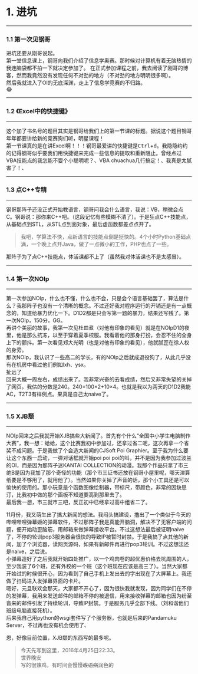 # 1. 进坑
***
### 1.1 第一次见钢哥
进坑还要从刚哥说起。  
第一堂信息课上，钢哥向我们介绍了信息学奥赛。那时候对计算机有着无脑热情的我连脑袋都不拍一下就决定参加了。
在正式参加课程之前，我去阅读了刚哥的博客，然而我竟然没有发现任何不对劲的地方（不对劲的地方明明很多啊）。  
然后我就进入了OI的无底深渊，走上了信息学竞赛的不归路。  
:joy:  
***
### 1.2 《Excel中的快捷键》
***
这个加了书名号的题目其实是钢哥给我们上的第一节课的标题。据说这个题目钢哥年年都要讲给新的竞赛狗们听，明星课程！  
第一节课真的是在讲Excel啊！！！钢哥最爱讲的快捷键是<kbd>Ctrl</kbd>+<kbd>d</kbd>。我隐隐约约的记得钢哥似乎要我们用快捷键来完成一些信息的提取和重新阻止。曾经点过VBA技能点的我怎能不耍个小聪明呢？、VBA chuachua几行搞定！、我真是太腻害了！、  
***
### 1.3 点C++专精
***
钢哥那阵子还没正式开始教语言，钢哥问我会什么语言，我说：VB，稍微会点C。钢哥说：那你来C++吧。（这段记忆有些模糊不清了）。于是狂点C++技能点，从基础点到STL，从STL点到面对象，最后虚函数都差点点开了。  
> 我吧，学算法不快，点新语言的技能点倒是挺快的。4个小时Python基础点满，一个晚上点开Java，做了一点微小的工作，PHP也点了一些。  

那阵子为了点C++技能点，体活课都不上了（虽然我对体活课也不是太感冒）。

***
### 1.4 第一次NOIp
***
第一次参加NOIp，什么也不懂，什么也不会，只是会个语言基础罢了，算法是什么？我那阵子也没有一个清晰的概念。不过还好我对程序运行的开销还是有一点概念的，知道给暴力优化一下。D1D2都是只会写第一题的暴力，结果还写残了。第一次NOIp，150分，GG。  
再讲个美丽的故事，我第一次见杜皿煮（对他有印象的看见）就是在NOIpD1的夜里，他是那么抗冻，以至于穿着夏季校服。我看着他的那身打扮，会忍不住的全身上下的颤抖。第一次看见郑大光明（也是对他有印象的看见），他就腻歪在徐人权的身旁。  
那次NOIp，我认识了一些高二的学长，有的NOIp之后就成退役狗了，从此几乎没有在机房中看过他们例如lxh、ysx。  
扯远了  
回来大概一周左右，成绩出来了。我非常兴奋的去看成绩，然后又非常失望的关掉了网页。我估的分数是240。240=100×2+10×4。也就是我以为两天的D1D2我能AC，T2T3有样例点。果真是自己太naive了。  
***
### 1.5 XJB颓
***
NOIp回来之后我就开始XJB搞些大新闻了。首先有个什么“全国中小学生电脑制作大赛”，我一想：蛤蛤，这个比赛我初中参加过，还拿过省二呢，这次再拿一个省奖不成问题。于是我做了个会造大新闻的CJSoft Poi Graphier。至于我为什么要让这个东西一启动，一弹对话框就开始poi poi poi的叫，并不是因为我参加过波兰的OI，而是因为那阵子迷KANTAI COLLECTION的动漫。我那个作品只拿了市三绝B是因为我加了那个奇怪的功能（那个市三证书还放在钢哥小屋里呢，哪天演算纸要是不够用了，就用他了）。当然如果你关掉了声音的话，那个小工具还是可以愉快的使用的。那小玩意是个函数图像绘制器，带标尺，带颜色，非常的因缺思汀，比我初中做的那个画板不知道要高到那里去了。  
最后我一想，市三就市三吧，反正初中已经拿过高中组省二了。  

11月份，我又萌生出了搞大新闻的想法。我闷头搞建设，撸出了一个类似于今天的哔哩哔哩弹幕姬的弹幕软件，不过那阵子我是真能开脑洞，解决不了无客户端的问题，便开始动歪脑筋，用邮箱来做弹幕接收平台。不过这想法最后被证明naive了，不停的轮训pop3服务器会很快的导致IP被暂时封禁。于是我搞了点其他的新闻，加了个浏览器，读网页源码，如果有新邮件再进行pop3轮训。不过这想法还是naive，之后说。  
小弹幕造好了之后我就开始四处推广，以一个鸡肉卷的超优惠价格去坑周围的人，至少我装了6个班，还有外校的一个班（这个班现在应该是高三了）。当然大家都开始试的时候很开心，因为看到了自己手机上发出去的字出现在了大屏幕上。我还做了扫码进入发弹幕界面的卡片。  
嗯好，元旦联欢会那天，大家都不开心了，因为很快我就发现，因为同学们在不停的发弹幕，我用来发送邮件的邮箱不停的被退信，用来接收弹幕的邮箱也因为纷至沓来的邮件引发了持续轮训，导致IP封禁。于是服务几乎全部下线。（刘和谐他们班级电脑直接死机）。  
后来我自己用python的wsgi套件写了个服务器，也就是后来的Pandamuku Server，不过再也没有机会使用了、  


恩，好像目前位置，XJB颓的东西写的最多呢。  

> 今天先写到这里，2016年4月25日22:33。  
> 世界晚安  
> 写的很辣鸡，有时间会慢慢~~改语病~~润色的
